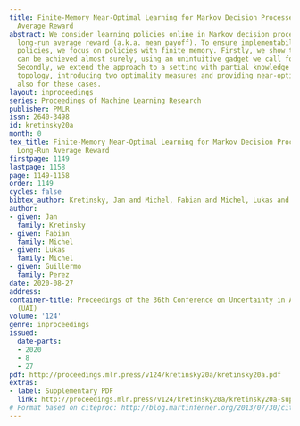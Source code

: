 ```yaml
---
title: Finite-Memory Near-Optimal Learning for Markov Decision Processes with Long-Run
  Average Reward
abstract: We consider learning policies online in Markov decision processes with the
  long-run average reward (a.k.a. mean payoff). To ensure implementability of the
  policies, we focus on policies with finite memory. Firstly, we show that near optimality
  can be achieved almost surely, using an unintuitive gadget we call forgetfulness.
  Secondly, we extend the approach to a setting with partial knowledge of the system
  topology, introducing two optimality measures and providing near-optimal algorithms
  also for these cases.
layout: inproceedings
series: Proceedings of Machine Learning Research
publisher: PMLR
issn: 2640-3498
id: kretinsky20a
month: 0
tex_title: Finite-Memory Near-Optimal Learning for Markov Decision Processes with
  Long-Run Average Reward
firstpage: 1149
lastpage: 1158
page: 1149-1158
order: 1149
cycles: false
bibtex_author: Kretinsky, Jan and Michel, Fabian and Michel, Lukas and Perez, Guillermo
author:
- given: Jan
  family: Kretinsky
- given: Fabian
  family: Michel
- given: Lukas
  family: Michel
- given: Guillermo
  family: Perez
date: 2020-08-27
address: 
container-title: Proceedings of the 36th Conference on Uncertainty in Artificial Intelligence
  (UAI)
volume: '124'
genre: inproceedings
issued:
  date-parts:
  - 2020
  - 8
  - 27
pdf: http://proceedings.mlr.press/v124/kretinsky20a/kretinsky20a.pdf
extras:
- label: Supplementary PDF
  link: http://proceedings.mlr.press/v124/kretinsky20a/kretinsky20a-supp.pdf
# Format based on citeproc: http://blog.martinfenner.org/2013/07/30/citeproc-yaml-for-bibliographies/
---
```

